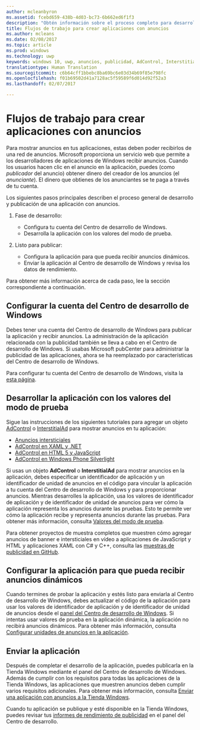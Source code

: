 ```yaml
---
author: mcleanbyron
ms.assetid: fcebd659-438b-4d03-bc73-6b662ed6f1f3
description: "Obtén información sobre el proceso completo para desarrollar y publicar una aplicación con anuncios."
title: Flujos de trabajo para crear aplicaciones con anuncios
ms.author: mcleans
ms.date: 02/08/2017
ms.topic: article
ms.prod: windows
ms.technology: uwp
keywords: windows 10, uwp, anuncios, publicidad, AdControl, InterstitialAd
translationtype: Human Translation
ms.sourcegitcommit: c6b64cff1bbebc8ba69bc6e03d34b69f85e798fc
ms.openlocfilehash: f01b69502d41a7128ac5f59589f6d014d92f52a3
ms.lasthandoff: 02/07/2017

---
```


# <a name="workflows-for-creating-apps-with-ads"></a>Flujos de trabajo para crear aplicaciones con anuncios




Para mostrar anuncios en tus aplicaciones, estas deben poder recibirlos de una red de anuncios. Microsoft proporciona un servicio web que permite a los desarrolladores de aplicaciones de Windows recibir anuncios. Cuando los usuarios hacen clic en el anuncio en la aplicación, puedes (como *publicador* del anuncio) obtener dinero del creador de los anuncios (el *anunciante*). El dinero que obtienes de los anunciantes se te paga a través de tu cuenta.

Los siguientes pasos principales describen el proceso general de desarrollo y publicación de una aplicación con anuncios.

1.  Fase de desarrollo:

    * Configura tu cuenta del Centro de desarrollo de Windows.
    * Desarrolla la aplicación con los valores del modo de prueba.

2.  Listo para publicar:

    * Configura la aplicación para que pueda recibir anuncios dinámicos.
    * Enviar la aplicación al Centro de desarrollo de Windows y revisa los datos de rendimiento.

Para obtener más información acerca de cada paso, lee la sección correspondiente a continuación.

## <a name="set-up-your-windows-dev-center-account"></a>Configurar la cuenta del Centro de desarrollo de Windows

Debes tener una cuenta del Centro de desarrollo de Windows para publicar la aplicación y recibir anuncios. La administración de la aplicación relacionada con la publicidad también se lleva a cabo en el Centro de desarrollo de Windows. Si usabas Microsoft pubCenter para administrar la publicidad de las aplicaciones, ahora se ha reemplazado por características del Centro de desarrollo de Windows.

Para configurar tu cuenta del Centro de desarrollo de Windows, visita la [esta página](http://go.microsoft.com/fwlink/p/?LinkId=615100).

## <a name="develop-your-app-using-test-mode-values"></a>Desarrollar la aplicación con los valores del modo de prueba

Sigue las instrucciones de los siguientes tutoriales para agregar un objeto [AdControl](https://msdn.microsoft.com/library/windows/apps/microsoft.advertising.winrt.ui.adcontrol.aspx) o [InterstitialAd](https://msdn.microsoft.com/library/windows/apps/microsoft.advertising.winrt.ui.interstitialad.aspx) para mostrar anuncios en tu aplicación:

-   [Anuncios intersticiales](interstitial-ads.md)
-   [AdControl en XAML y .NET](adcontrol-in-xaml-and--net.md)
-   [AdControl en HTML 5 y JavaScript](adcontrol-in-html-5-and-javascript.md)
-   [AdControl en Windows Phone Silverlight](adcontrol-in-windows-phone-silverlight.md)

Si usas un objeto **AdControl** o **InterstitialAd** para mostrar anuncios en la aplicación, debes especificar un identificador de aplicación y un identificador de unidad de anuncios en el código para vincular la aplicación a tu cuenta del Centro de desarrollo de Windows y para proporcionar anuncios. Mientras desarrolles la aplicación, usa los valores de identificador de aplicación y de identificador de unidad de anuncios para ver cómo la aplicación representa los anuncios durante las pruebas. Esto te permite ver cómo la aplicación recibe y representa anuncios durante las pruebas. Para obtener más información, consulta [Valores del modo de prueba](test-mode-values.md).

Para obtener proyectos de muestra completos que muestren cómo agregar anuncios de banner e intersticiales en vídeo a aplicaciones de JavaScript y HTML y aplicaciones XAML con C# y C++, consulta las [muestras de publicidad en GitHub](http://aka.ms/githubads).

## <a name="configure-your-app-to-receive-live-ads"></a>Configurar la aplicación para que pueda recibir anuncios dinámicos

Cuando termines de probar la aplicación y estés listo para enviarla al Centro de desarrollo de Windows, debes actualizar el código de la aplicación para usar los valores de identificador de aplicación y de identificador de unidad de anuncios desde el [panel del Centro de desarrollo de Windows](https://msdn.microsoft.com/library/windows/apps/mt170658.aspx). Si intentas usar valores de prueba en la aplicación dinámica, la aplicación no recibirá anuncios dinámicos. Para obtener más información, consulta [Configurar unidades de anuncios en la aplicación](set-up-ad-units-in-your-app.md).

## <a name="submit-your-app"></a>Enviar la aplicación

Después de completar el desarrollo de la aplicación, puedes publicarla en la Tienda Windows mediante el panel del Centro de desarrollo de Windows. Además de cumplir con los requisitos para todas las aplicaciones de la Tienda Windows, las aplicaciones que muestren anuncios deben cumplir varios requisitos adicionales. Para obtener más información, consulta [Enviar una aplicación con anuncios a la Tienda Windows](submit-an-app-with-ads-to-the-windows-store.md).

Cuando tu aplicación se publique y esté disponible en la Tienda Windows, puedes revisar tus [informes de rendimiento de publicidad](../publish/advertising-performance-report.md) en el panel del Centro de desarrollo.

 

 

